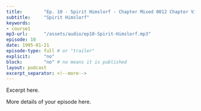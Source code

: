 ```yaml
---
title:        "Ep. 10 - Spirit Himslorf - Chapter Mixed 0012 Chapter Vi The Holy Spirit In Conversion The Holy Spiri"
subtitle:     "Spirit Himslorf"
keywords:
- course1
mp3-url:      "/assets/audio/ep10-Spirit-Himslorf.mp3"
episode: 10
date: 1995-01-21
episode-type: full # or "trailer"
explicit:     "no"
block:        "no" # no means it is published
layout: podcast
excerpt_separator: <!--more-->
---
```

Excerpt here.
<!--more-->

More details of your episode here.
